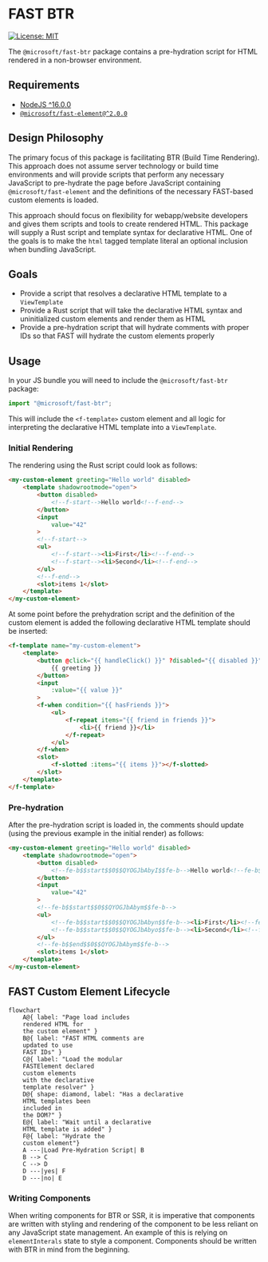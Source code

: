 # FAST BTR

[![License: MIT](https://img.shields.io/badge/License-MIT-yellow.svg)](https://opensource.org/licenses/MIT)

The `@microsoft/fast-btr` package contains a pre-hydration script for HTML rendered in a non-browser environment.

## Requirements

- [NodeJS ^16.0.0](https://nodejs.org)
- [`@microsoft/fast-element@^2.0.0`](https://www.npmjs.com/package/@microsoft/fast-element)

## Design Philosophy

The primary focus of this package is facilitating BTR (Build Time Rendering). This approach does not assume server technology or build time environments and will provide scripts that perform any necessary JavaScript to pre-hydrate the page before JavaScript containing `@microsoft/fast-element` and the definitions of the necessary FAST-based custom elements is loaded.

This approach should focus on flexibility for webapp/website developers and gives them scripts and tools to create rendered HTML. This package will supply a Rust script and template syntax for declarative HTML. One of the goals is to make the `html` tagged template literal an optional inclusion when bundling JavaScript.

## Goals

- Provide a script that resolves a declarative HTML template to a `ViewTemplate`
- Provide a Rust script that will take the declarative HTML syntax and uninitialized custom elements and render them as HTML
- Provide a pre-hydration script that will hydrate comments with proper IDs so that FAST will hydrate the custom elements properly

## Usage

In your JS bundle you will need to include the `@microsoft/fast-btr` package:

```typescript
import "@microsoft/fast-btr";
```

This will include the `<f-template>` custom element and all logic for interpreting the declarative HTML template into a `ViewTemplate`.

### Initial Rendering

The rendering using the Rust script could look as follows:
```html
<my-custom-element greeting="Hello world" disabled>
    <template shadowrootmode="open">
        <button disabled>
            <!--f-start-->Hello world<!--f-end-->
        </button>
        <input
            value="42"
        >
        <!--f-start-->
        <ul>
            <!--f-start--><li>First</li><!--f-end-->
            <!--f-start--><li>Second</li><!--f-end-->
        </ul>
        <!--f-end-->
        <slot>items 1</slot>
    </template>
</my-custom-element>
```

At some point before the prehydration script and the definition of the custom element is added the following declarative HTML template should be inserted:
```html
<f-template name="my-custom-element">
    <template>
        <button @click="{{ handleClick() }}" ?disabled="{{ disabled }}">
            {{ greeting }}
        </button>
        <input
            :value="{{ value }}"
        >
        <f-when condition="{{ hasFriends }}">
            <ul>
                <f-repeat items="{{ friend in friends }}">
                    <li>{{ friend }}</li>
                </f-repeat>
            </ul>
        </f-when>
        <slot>
            <f-slotted :items="{{ items }}"></f-slotted>
        </slot>
    </template>
</f-template>
```

### Pre-hydration

After the pre-hydration script is loaded in, the comments should update (using the previous example in the initial render) as follows:

```html
<my-custom-element greeting="Hello world" disabled>
    <template shadowrootmode="open">
        <button disabled>
            <!--fe-b$$start$$0$$QYOGJbAbyI$$fe-b-->Hello world<!--fe-b$$end$$0$$QYOGJbAbyI$$fe-b-->
        </button>
        <input
            value="42"
        >
        <!--fe-b$$start$$0$$QYOGJbAbym$$fe-b-->
        <ul>
            <!--fe-b$$start$$0$$QYOGJbAbyn$$fe-b--><li>First</li><!--fe-b$$end$$0$$QYOGJbAbyn$$fe-b-->
            <!--fe-b$$start$$0$$QYOGJbAbyo$$fe-b--><li>Second</li><!--fe-b$$end$$0$$QYOGJbAbyo$$fe-b-->
        </ul>
        <!--fe-b$$end$$0$$QYOGJbAbym$$fe-b-->
        <slot>items 1</slot>
    </template>
</my-custom-element>
```

## FAST Custom Element Lifecycle

```mermaid
flowchart
    A@{ label: "Page load includes
    rendered HTML for
    the custom element" }
    B@{ label: "FAST HTML comments are
    updated to use
    FAST IDs" }
    C@{ label: "Load the modular
    FASTElement declared
    custom elements
    with the declarative
    template resolver" }
    D@{ shape: diamond, label: "Has a declarative
    HTML templates been
    included in
    the DOM?" }
    E@{ label: "Wait until a declarative
    HTML template is added" }
    F@{ label: "Hydrate the
    custom element"}
    A ---|Load Pre-Hydration Script| B
    B --> C
    C --> D
    D ---|yes| F
    D ---|no| E
```

### Writing Components

When writing components for BTR or SSR, it is imperative that components are written with styling and rendering of the component to be less reliant on any JavaScript state management. An example of this is relying on `elementInterals` state to style a component. Components should be written with BTR in mind from the beginning.
